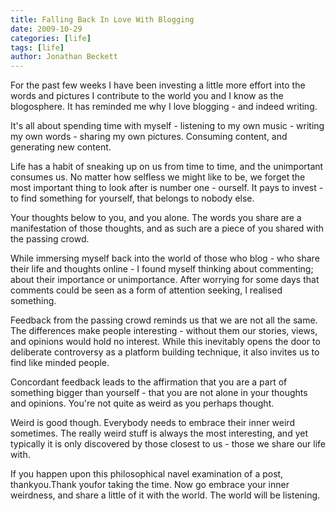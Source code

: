 ```yaml
---
title: Falling Back In Love With Blogging
date: 2009-10-29
categories: [life]
tags: [life]
author: Jonathan Beckett
---
```


For the past few weeks I have been investing a little more effort into the words and pictures I contribute to the world you and I know as the blogosphere. It has reminded me why I love blogging - and indeed writing.

It's all about spending time with myself - listening to my own music - writing my own words - sharing my own pictures. Consuming content, and generating new content.

Life has a habit of sneaking up on us from time to time, and the unimportant consumes us. No matter how selfless we might like to be, we forget the most important thing to look after is number one - ourself. It pays to invest - to find something for yourself, that belongs to nobody else.

Your thoughts below to you, and you alone. The words you share are a manifestation of those thoughts, and as such are a piece of you shared with the passing crowd.

While immersing myself back into the world of those who blog - who share their life and thoughts online - I found myself thinking about commenting; about their importance or unimportance. After worrying for some days that comments could be seen as a form of attention seeking, I realised something.

Feedback from the passing crowd reminds us that we are not all the same. The differences make people interesting - without them our stories, views, and opinions would hold no interest. While this inevitably opens the door to deliberate controversy as a platform building technique, it also invites us to find like minded people.

Concordant feedback leads to the affirmation that you are a part of something bigger than yourself - that you are not alone in your thoughts and opinions. You're not quite as weird as you perhaps thought.

Weird is good though. Everybody needs to embrace their inner weird sometimes. The really weird stuff is always the most interesting, and yet typically it is only discovered by those closest to us - those we share our life with.

If you happen upon this philosophical navel examination of a post, thankyou.Thank youfor taking the time. Now go embrace your inner weirdness, and share a little of it with the world. The world will be listening.